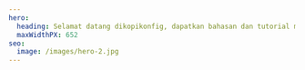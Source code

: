 ```yaml
---
hero:
  heading: Selamat datang dikopikonfig, dapatkan bahasan dan tutorial menarik disini.
  maxWidthPX: 652
seo:
  image: /images/hero-2.jpg
---
```

